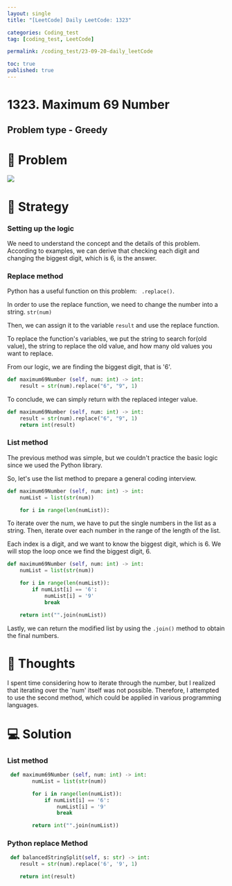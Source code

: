 ```yaml
---
layout: single
title: "[LeetCode] Daily LeetCode: 1323"

categories: Coding_test
tag: [coding_test, LeetCode]

permalink: /coding_test/23-09-20-daily_leetCode

toc: true
published: true
---
```


# 1323. Maximum 69 Number

## Problem type - Greedy

# 🧩 Problem

![](https://velog.velcdn.com/images/devbang/post/0b3c637a-614e-4835-8ab5-3fb8eb70b9c8/image.png)

# 🎯 Strategy

### Setting up the logic

We need to understand the concept and the details of this problem. According to examples, we can derive that checking each digit and changing the biggest digit, which is 6, is the answer.

### Replace method

Python has a useful function on this problem: ` .replace()`.

In order to use the replace function, we need to change the number into a string. `str(num)`

Then, we can assign it to the variable `result` and use the replace function.

To replace the function's variables, we put the string to search for(old value), the string to replace the old value, and how many old values you want to replace.

From our logic, we are finding the biggest digit, that is '6'.

```python
def maximum69Number (self, num: int) -> int:
	result = str(num).replace("6", "9", 1)
```

To conclude, we can simply return with the replaced integer value.

```python
def maximum69Number (self, num: int) -> int:
 	result = str(num).replace("6", "9", 1)
    return int(result)
```

### List method

The previous method was simple, but we couldn't practice the basic logic since we used the Python library.

So, let's use the list method to prepare a general coding interview.

```python
def maximum69Number (self, num: int) -> int:
	numList = list(str(num))

    for i in range(len(numList)):
```

To iterate over the num, we have to put the single numbers in the list as a string. Then, iterate over each number in the range of the length of the list.

Each index is a digit, and we want to know the biggest digit, which is 6. We will stop the loop once we find the biggest digit, 6.

```python
def maximum69Number (self, num: int) -> int:
	numList = list(str(num))

    for i in range(len(numList)):
    	if numList[i] == '6':
        	numList[i] = '9'
            break

	return int("".join(numList))
```

Lastly, we can return the modified list by using the `.join()` method to obtain the final numbers.

# 📌 Thoughts

I spent time considering how to iterate through the number, but I realized that iterating over the 'num' itself was not possible. Therefore, I attempted to use the second method, which could be applied in various programming languages.

# 💻 Solution

### List method

```python
 def maximum69Number (self, num: int) -> int:
        numList = list(str(num))

        for i in range(len(numList)):
        	if numList[i] == '6':
            	numList[i] = '9'
                break

        return int("".join(numList))
```

### Python replace Method

```python
 def balancedStringSplit(self, s: str) -> int:
 	result = str(num).replace('6', '9', 1)

    return int(result)
```

